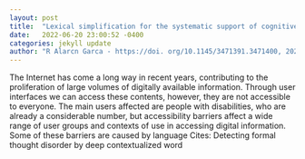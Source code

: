 ```yaml
---
layout: post
title:  "Lexical simplification for the systematic support of cognitive accessibility guidelines"
date:   2022-06-20 23:00:52 -0400
categories: jekyll update
author: "R Alarcn Garca - https://doi. org/10.1145/3471391.3471400, 2022"
---
```

The Internet has come a long way in recent years, contributing to the proliferation of large volumes of digitally available information. Through user interfaces we can access these contents, however, they are not accessible to everyone. The main users affected are people with disabilities, who are already a considerable number, but accessibility barriers affect a wide range of user groups and contexts of use in accessing digital information. Some of these barriers are caused by language 
Cites: Detecting formal thought disorder by deep contextualized word